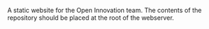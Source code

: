 A static website for the Open Innovation team.
The contents of the repository should be placed at the root of the webserver.